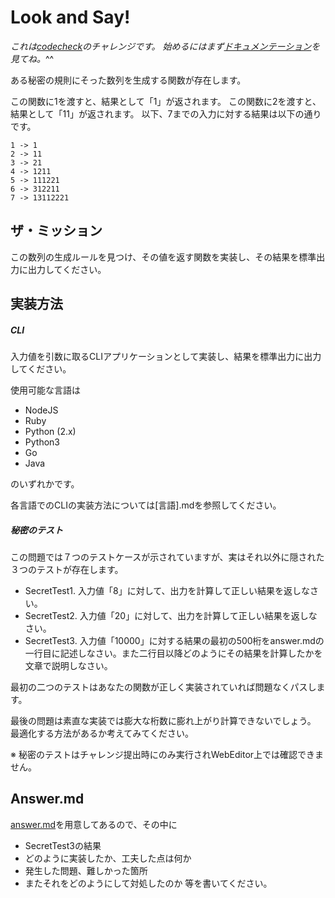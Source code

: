 # Look and Say!

*これは[codecheck](http://app.code-check.io/openchallenges)のチャレンジです。 始めるにはまず[ドキュメンテーション](https://code-check.github.io/docs/ja)を見てね。*^^  

ある秘密の規則にそった数列を生成する関数が存在します。

この関数に1を渡すと、結果として「1」が返されます。
この関数に2を渡すと、結果として「11」が返されます。
以下、7までの入力に対する結果は以下の通りです。

```
1 -> 1
2 -> 11
3 -> 21
4 -> 1211
5 -> 111221
6 -> 312211
7 -> 13112221
```

## ザ・ミッション

この数列の生成ルールを見つけ、その値を返す関数を実装し、その結果を標準出力に出力してください。

## 実装方法
##### CLI
入力値を引数に取るCLIアプリケーションとして実装し、結果を標準出力に出力してください。

使用可能な言語は

- NodeJS
- Ruby
- Python (2.x)
- Python3
- Go
- Java

のいずれかです。

各言語でのCLIの実装方法については[言語].mdを参照してください。

##### 秘密のテスト
この問題では７つのテストケースが示されていますが、実はそれ以外に隠された３つのテストが存在します。

- SecretTest1. 入力値「8」に対して、出力を計算して正しい結果を返しなさい。
- SecretTest2. 入力値「20」に対して、出力を計算して正しい結果を返しなさい。
- SecretTest3. 入力値「10000」に対する結果の最初の500桁をanswer.mdの一行目に記述しなさい。また二行目以降どのようにその結果を計算したかを文章で説明しなさい。

最初の二つのテストはあなたの関数が正しく実装されていれば問題なくパスします。

最後の問題は素直な実装では膨大な桁数に膨れ上がり計算できないでしょう。
最適化する方法があるか考えてみてください。

※ 秘密のテストはチャレンジ提出時にのみ実行されWebEditor上では確認できません。

## Answer.md
[answer.md](./answer.md)を用意してあるので、その中に
- SecretTest3の結果
- どのように実装したか、工夫した点は何か
- 発生した問題、難しかった箇所
- またそれをどのようにして対処したのか
等を書いてください。
